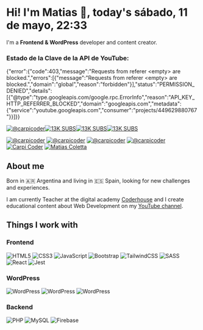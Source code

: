 <h1>Hi! I'm Matias 👋, today's sábado, 11 de mayo, 22:33</h1>
<p>I'm a <strong>Frontend & WordPress</strong> developer and content creator.</p>

### Estado de la Clave de la API de YouTube:
{&quot;error&quot;:{&quot;code&quot;:403,&quot;message&quot;:&quot;Requests from referer &lt;empty&gt; are blocked.&quot;,&quot;errors&quot;:[{&quot;message&quot;:&quot;Requests from referer &lt;empty&gt; are blocked.&quot;,&quot;domain&quot;:&quot;global&quot;,&quot;reason&quot;:&quot;forbidden&quot;}],&quot;status&quot;:&quot;PERMISSION_DENIED&quot;,&quot;details&quot;:[{&quot;@type&quot;:&quot;type.googleapis.com&#x2F;google.rpc.ErrorInfo&quot;,&quot;reason&quot;:&quot;API_KEY_HTTP_REFERRER_BLOCKED&quot;,&quot;domain&quot;:&quot;googleapis.com&quot;,&quot;metadata&quot;:{&quot;service&quot;:&quot;youtube.googleapis.com&quot;,&quot;consumer&quot;:&quot;projects&#x2F;449629880767&quot;}}]}}

<a href="https://youtube.com/carpicoder"><img src="https://img.shields.io/badge/@carpicoder-%23FF0000.svg?style=flat-square&logo=YouTube&logoColor=white" alt="@carpicoder"><img src="https://img.shields.io/badge/13.6K%20subs-2F3134?style=flat-square&logo=hyperledger&logoColor=white" alt="13K SUBS"><img src="https://img.shields.io/badge/120%20videos-2F3134?style=flat-square&logo=hyperledger&logoColor=white" alt="13K SUBS"><img src="https://img.shields.io/badge/759.4K%20views-2F3134?style=flat-square&logo=hyperledger&logoColor=white" alt="13K SUBS"></a>

<a href="https://instagram.com/carpicoder"><img src="https://img.shields.io/badge/@carpicoder-%23E4405F.svg?style=flat-square&logo=Instagram&logoColor=white" alt="@carpicoder"></a>
<a href="https://x.com/carpicoder"><img src="https://img.shields.io/badge/@carpicoder-%23000000.svg?style=flat-square&logo=X&logoColor=white" alt="@carpicoder"></a>
<a href="https://threads.com/carpicoder"><img src="https://img.shields.io/badge/@carpicoder-000000?style=flat-square&logo=Threads&logoColor=white" alt="@carpicoder"></a>
<a href="https://tiktok.com/@carpicoder"><img src="https://img.shields.io/badge/@carpicoder-%23000000.svg?style=flat-square&logo=TikTok&logoColor=white" alt="@carpicoder"></a>
<a href="https://discord.gg/wHKxGbMt4A"><img src="https://img.shields.io/badge/Carpi%20Coder-%235865F2.svg?style=flat-square&logo=discord&logoColor=white" alt="Carpi Coder"></a>
<a href="https://linkedin.com/in/matiascoletta"><img src="https://img.shields.io/badge/Matias%20Coletta-%230077B5.svg?style=flat-square&logo=linkedin&logoColor=white" alt="Matias Coletta"></a>

<h2>About me</h2>
<p>Born in 🇦🇷 Argentina and living in 🇪🇸 Spain, looking for new challenges and experiences.</p>
<p>I am currently Teacher at the digital academy <a href="https://coderhouse.com">Coderhouse</a> and I create educational content about Web Development on my <a href="https://youtube.com/carpicoder">YouTube channel</a>.</p>

<h2>Things I work with</h2>

<h3>Frontend</h3>

<img src="https://img.shields.io/badge/HTML5-%23E34F26.svg?style=flat-square&logo=html5&logoColor=white" alt="HTML5"> <img src="https://img.shields.io/badge/CSS3-%231572B6.svg?style=flat-square&logo=css3&logoColor=white" alt="CSS3"> <img src="https://img.shields.io/badge/JavaScript-%23323330.svg?style=flat-square&logo=javascript&logoColor=%23F7DF1E" alt="JavaScript"> <img src="https://img.shields.io/badge/Bootstrap-%238511FA.svg?style=flat-square&logo=bootstrap&logoColor=white" alt="Bootstrap"> <img src="https://img.shields.io/badge/Tailwind-%2338B2AC.svg?style=flat-square&logo=tailwind-css&logoColor=white" alt="TailwindCSS"> <img src="https://img.shields.io/badge/SASS%20&%20SCSS-hotpink.svg?style=flat-square&logo=SASS&logoColor=white" alt="SASS"> <img src="https://img.shields.io/badge/React-%2320232a.svg?style=flat-square&logo=react&logoColor=%2361DAFB" alt="React"> <img src="https://img.shields.io/badge/Jest-%23C21325?style=flat-square&logo=jest&logoColor=white" alt="Jest">

<h3>WordPress</h3>

<img src="https://img.shields.io/badge/WooCommerce-%23117AC9.svg?style=flat-square&logo=WordPress&logoColor=white" alt="WordPress"> <img src="https://img.shields.io/badge/Elementor-%23117AC9.svg?style=flat-square&logo=WordPress&logoColor=white" alt="WordPress"> <img src="https://img.shields.io/badge/Themes%20&%20Plugins%20Development-%23117AC9.svg?style=flat-square&logo=WordPress&logoColor=white" alt="WordPress">

<h3>Backend</h3>

<img src="https://img.shields.io/badge/PHP-%23777BB4.svg?style=flat-square&logo=php&logoColor=white" alt="PHP"> <img src="https://img.shields.io/badge/MySQL-4479A1.svg?style=flat-square&logo=mysql&logoColor=white" alt="MySQL"> <img src="https://img.shields.io/badge/Firebase-%23039BE5.svg?style=flat-square&logo=firebase" alt="Firebase">